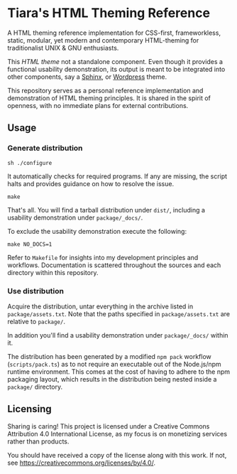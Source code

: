 <a name="tiaras-html-theming-reference"></a>
# Tiara's HTML Theming Reference

A HTML theming reference implementation for CSS-first, frameworkless, static,
modular, yet modern and contemporary HTML-theming for traditionalist UNIX & GNU
enthusiasts.

This *HTML theme* not a standalone component. Even though it provides a
functional usability demonstration, its output is meant to be integrated into
other components, say a [Sphinx](https://www.sphinx-doc.org), or
[Wordpress](https://wordpress.org) theme.

This repository serves as a personal reference implementation and demonstration
of HTML theming principles. It is shared in the spirit of openness, with no
immediate plans for external contributions.

## Usage

### Generate distribution

```
sh ./configure
```

It automatically checks for required programs. If any are missing, the script
halts and provides guidance on how to resolve the issue.

```
make
```

That's all. You will find a tarball distribution under `dist/`, including a
usability demonstration under `package/_docs/`.

To exclude the usability demonstration execute the following:

```
make NO_DOCS=1
```

Refer to `Makefile` for insights into my development principles and workflows.
Documentation is scattered throughout the sources and each directory within this
repository.

### Use distribution

Acquire the distribution, untar everything in the archive listed in
`package/assets.txt`. Note that the paths specified in `package/assets.txt` are
relative to `package/`.

In addition you'll find a usability demonstration under `package/_docs/` within
it.

The distribution has been generated by a modified `npm pack` workflow
(`scripts/pack.ts`) as to not require an executable out of the Node.js/npm
runtime environment. This comes at the cost of having to adhere to the npm
packaging layout, which results in the distribution being nested inside a
`package/` directory.

<a name="licensing"></a>
## Licensing

Sharing is caring! This project is licensed under a Creative Commons Attribution
4.0 International License, as my focus is on monetizing services rather than
products.

You should have received a copy of the license along with this
work. If not, see <https://creativecommons.org/licenses/by/4.0/>.

